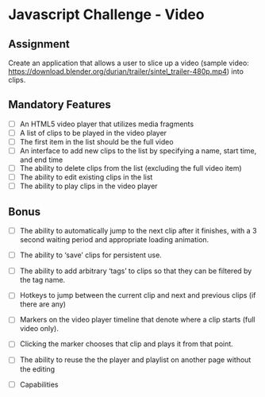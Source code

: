 # Javascript Challenge - Video

## Assignment
Create an application that allows a user to slice up a video (sample video: https://download.blender.org/durian/trailer/sintel_trailer-480p.mp4) into clips.

## Mandatory Features

- [ ] An HTML5 video player that utilizes media fragments
- [ ] A list of clips to be played in the video player
- [ ] The first item in the list should be the full video
- [ ] An interface to add new clips to the list by specifying a name, start time, and end time
- [ ] The ability to delete clips from the list (excluding the full video item)
- [ ] The ability to edit existing clips in the list
- [ ] The ability to play clips in the video player

## Bonus

- [ ] The ability to automatically jump to the next clip after it finishes, with a 3 second waiting period and appropriate loading animation.
- [ ] The ability to ‘save’ clips for persistent use.
- [ ] The ability to add arbitrary ‘tags’ to clips so that they can be filtered by the tag name.
- [ ] Hotkeys to jump between the current clip and next and previous clips (if there are any)
- [ ] Markers on the video player timeline that denote where a clip starts (full video only).
- [ ] Clicking the marker chooses that clip and plays it from that point.
- [ ] The ability to reuse the the player and playlist on another page without the editing
- [ ] Capabilities


